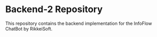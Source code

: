 # Backend-2 Repository

This repository contains the backend implementation for the InfoFlow ChatBot by RikkeiSoft.
